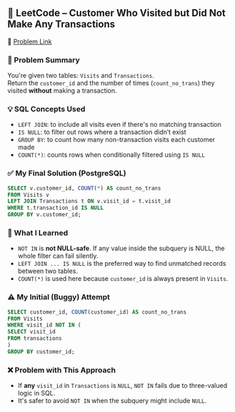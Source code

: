 ## 🧠 LeetCode – Customer Who Visited but Did Not Make Any Transactions  
🔗 [Problem Link](https://leetcode.com/problems/customer-who-visited-but-did-not-make-any-transactions)

### 📌 Problem Summary  
You're given two tables: `Visits` and `Transactions`.  
Return the `customer_id` and the number of times (`count_no_trans`) they visited **without** making a transaction.

### 💡 SQL Concepts Used  
- `LEFT JOIN`: to include all visits even if there's no matching transaction  
- `IS NULL`: to filter out rows where a transaction didn’t exist  
- `GROUP BY`: to count how many non-transaction visits each customer made  
- `COUNT(*)`: counts rows when conditionally filtered using `IS NULL`

### ✅ My Final Solution (PostgreSQL)

```sql
SELECT v.customer_id, COUNT(*) AS count_no_trans
FROM Visits v
LEFT JOIN Transactions t ON v.visit_id = t.visit_id
WHERE t.transaction_id IS NULL
GROUP BY v.customer_id;
```

### 💬 What I Learned  
- `NOT IN` is **not NULL-safe**. If any value inside the subquery is NULL, the whole filter can fail silently.  
- `LEFT JOIN ... IS NULL` is the preferred way to find unmatched records between two tables.  
- `COUNT(*)` is used here because `customer_id` is always present in `Visits`.  

### ⚠️ My Initial (Buggy) Attempt  

```sql
SELECT customer_id, COUNT(customer_id) AS count_no_trans
FROM Visits
WHERE visit_id NOT IN (
SELECT visit_id
FROM transactions
)
GROUP BY customer_id;
```

### ❌ Problem with This Approach  
- If **any** `visit_id` in `Transactions` is `NULL`, `NOT IN` fails due to three-valued logic in SQL.  
- It's safer to avoid `NOT IN` when the subquery might include `NULL`.
